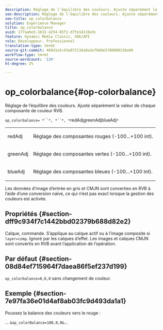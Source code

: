 ```yaml
---
description: Réglage de l’équilibre des couleurs. Ajuste séparément la valeur de chaque composante de couleur RVB.
seo-description: Réglage de l’équilibre des couleurs. Ajuste séparément la valeur de chaque composante de couleur RVB.
seo-title: op_colorbalance
solution: Experience Manager
title: op_colorbalance
uuid: 177aa6e3-1b32-4254-85f1-d7fe14116e3c
feature: Dynamic Media Classic, SDK/API
role: Développeur, Professionnel
translation-type: tm+mt
source-git-commit: 469d1a5c43a972116a8a2efb0de5708800130a99
workflow-type: tm+mt
source-wordcount: '134'
ht-degree: 2%

---
```



# op_colorbalance{#op-colorbalance}

Réglage de l’équilibre des couleurs. Ajuste séparément la valeur de chaque composante de couleur RVB.

`op_colorbalance= *``*, *``*, *`redAdjgreenAdjblueAdj`*`

<table id="simpletable_BBDAA6FE9A0E48E3BD8304BDED776713"> 
 <tr class="strow"> 
  <td class="stentry"> <p><span class="varname"> redAdj</span> </p></td> 
  <td class="stentry"> <p>Réglage des composantes rouges (-100...+100 int). </p></td> 
 </tr> 
 <tr class="strow"> 
  <td class="stentry"> <p><span class="varname"> greenAdj</span> </p></td> 
  <td class="stentry"> <p>Réglage des composantes vertes (-100...+100 int). </p></td> 
 </tr> 
 <tr class="strow"> 
  <td class="stentry"> <p><span class="varname"> blueAdj</span> </p></td> 
  <td class="stentry"> <p>Réglage des composantes bleues (-100...+100 int). </p></td> 
 </tr> 
</table>

Les données d’image d’entrée en gris et CMJN sont converties en RVB à l’aide d’une conversion naïve, ce qui n’est pas exact lorsque la gestion des couleurs est activée.

## Propriétés {#section-dff9c934f7c1442bbd02379b688d82e2}

Calque, commande. S’applique au calque actif ou à l’image composite si `layer=comp`. Ignoré par les calques d’effet. Les images et calques CMJN sont convertis en RVB avant l’application de l’opération.

## Par défaut {#section-08d84ef715964f7daea86f5ef237d199}

`op_colorbalance=0,0,0` sans changement de couleur.

## Exemple {#section-7e97fa36e01d4af8ab03fc9d493da1a1}

Poussez la balance des couleurs vers le rouge :

... `&op_colorBalance=100,0,0&`...
